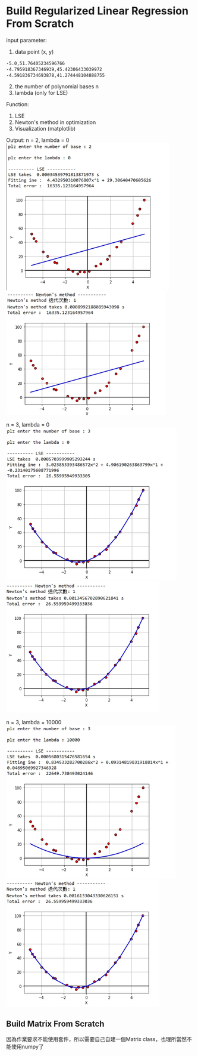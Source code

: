 # Build Regularized Linear Regression From Scratch
input parameter:
1. data point (x, y)
```
-5.0,51.76405234596766
-4.795918367346939,45.42306433039972
-4.591836734693878,41.274448104888755
```
2. the number of polynomial bases n
3. lambda (only for LSE)

Function:
1. LSE
2. Newton's method in optimization
3. Visualization (matplotlib)

Output:
n = 2, lambda = 0
![image](https://github.com/ginagigo123/Regularized-Linear-Regression-From-Scratch/blob/main/result/1.LSE.jpg)
![image](https://github.com/ginagigo123/Regularized-Linear-Regression-From-Scratch/blob/main/result/1.Newton.jpg)

n = 3, lambda = 0
![image](https://github.com/ginagigo123/Regularized-Linear-Regression-From-Scratch/blob/main/result/2.LSE.jpg)
![image](https://github.com/ginagigo123/Regularized-Linear-Regression-From-Scratch/blob/main/result/2.Newton.jpg)

n = 3, lambda = 10000
![image](https://github.com/ginagigo123/Regularized-Linear-Regression-From-Scratch/blob/main/result/3.LSE.jpg)
![image](https://github.com/ginagigo123/Regularized-Linear-Regression-From-Scratch/blob/main/result/3.Newton.jpg)


## Build Matrix From Scratch
因為作業要求不能使用套件，所以需要自己自建一個Matrix class，也理所當然不能使用numpy了